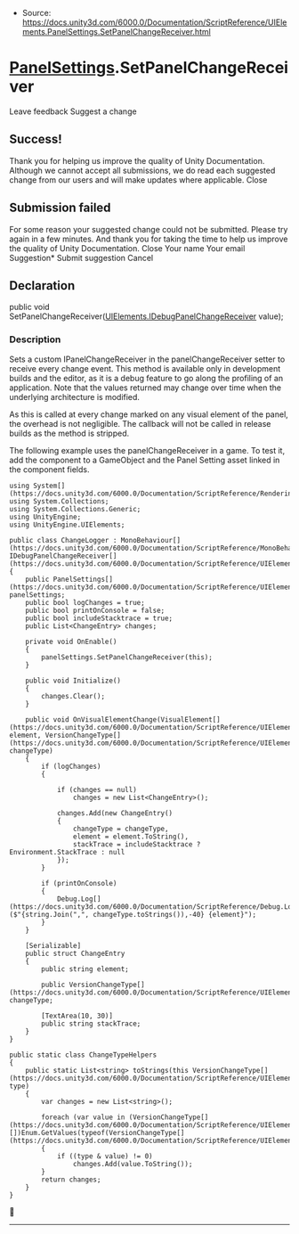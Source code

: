 * Source: https://docs.unity3d.com/6000.0/Documentation/ScriptReference/UIElements.PanelSettings.SetPanelChangeReceiver.html

#  [PanelSettings](https://docs.unity3d.com/6000.0/Documentation/ScriptReference/UIElements.PanelSettings.html).SetPanelChangeReceiver
Leave feedback
Suggest a change
## Success!
Thank you for helping us improve the quality of Unity Documentation. Although we cannot accept all submissions, we do read each suggested change from our users and will make updates where applicable.
Close
## Submission failed
For some reason your suggested change could not be submitted. Please <a>try again</a> in a few minutes. And thank you for taking the time to help us improve the quality of Unity Documentation.
Close
Your name Your email Suggestion* Submit suggestion
Cancel
## Declaration
public void SetPanelChangeReceiver([UIElements.IDebugPanelChangeReceiver](https://docs.unity3d.com/6000.0/Documentation/ScriptReference/UIElements.IDebugPanelChangeReceiver.html) value); 
### Description
Sets a custom IPanelChangeReceiver in the panelChangeReceiver setter to receive every change event. This method is available only in development builds and the editor, as it is a debug feature to go along the profiling of an application. 
Note that the values returned may change over time when the underlying architecture is modified.  
  
As this is called at every change marked on any visual element of the panel, the overhead is not negligible. The callback will not be called in release builds as the method is stripped.  
  
The following example uses the panelChangeReceiver in a game. To test it, add the component to a GameObject and the Panel Setting asset linked in the component fields.   
  

```
using System[](https://docs.unity3d.com/6000.0/Documentation/ScriptReference/Rendering.VirtualTexturing.System.html);
using System.Collections;
using System.Collections.Generic;
using UnityEngine;
using UnityEngine.UIElements;

public class ChangeLogger : MonoBehaviour[](https://docs.unity3d.com/6000.0/Documentation/ScriptReference/MonoBehaviour.html), IDebugPanelChangeReceiver[](https://docs.unity3d.com/6000.0/Documentation/ScriptReference/UIElements.IDebugPanelChangeReceiver.html)
{
    public PanelSettings[](https://docs.unity3d.com/6000.0/Documentation/ScriptReference/UIElements.PanelSettings.html) panelSettings;
    public bool logChanges = true;
    public bool printOnConsole = false;
    public bool includeStacktrace = true;
    public List<ChangeEntry> changes;

    private void OnEnable()
    {
        panelSettings.SetPanelChangeReceiver(this);
    }

    public void Initialize()
    {
        changes.Clear();
    }

    public void OnVisualElementChange(VisualElement[](https://docs.unity3d.com/6000.0/Documentation/ScriptReference/UIElements.VisualElement.html) element, VersionChangeType[](https://docs.unity3d.com/6000.0/Documentation/ScriptReference/UIElements.VersionChangeType.html) changeType)
    {
        if (logChanges)
        {

            if (changes == null)
                changes = new List<ChangeEntry>();

            changes.Add(new ChangeEntry()
            {
                changeType = changeType,
                element = element.ToString(),
                stackTrace = includeStacktrace ? Environment.StackTrace : null
            });
        }

        if (printOnConsole)
        {
            Debug.Log[](https://docs.unity3d.com/6000.0/Documentation/ScriptReference/Debug.Log.html)($"{string.Join(",", changeType.toStrings()),-40} {element}");
        }
    }

    [Serializable]
    public struct ChangeEntry
    {
        public string element;

        public VersionChangeType[](https://docs.unity3d.com/6000.0/Documentation/ScriptReference/UIElements.VersionChangeType.html) changeType;

        [TextArea(10, 30)]
        public string stackTrace;
    }
}

public static class ChangeTypeHelpers
{
    public static List<string> toStrings(this VersionChangeType[](https://docs.unity3d.com/6000.0/Documentation/ScriptReference/UIElements.VersionChangeType.html) type)
    {
        var changes = new List<string>();

        foreach (var value in (VersionChangeType[](https://docs.unity3d.com/6000.0/Documentation/ScriptReference/UIElements.VersionChangeType.html)[])Enum.GetValues(typeof(VersionChangeType[](https://docs.unity3d.com/6000.0/Documentation/ScriptReference/UIElements.VersionChangeType.html))))
        {
            if ((type & value) != 0)
                changes.Add(value.ToString());
        }
        return changes;
    }
}

```

* * *
